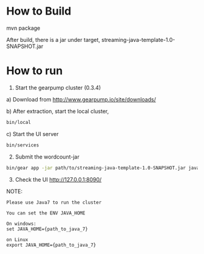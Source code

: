 How to Build
=============
mvn package

After build, there is a jar under target, streaming-java-template-1.0-SNAPSHOT.jar

How to run
============
1. Start the gearpump cluster (0.3.4)

  a) Download from http://www.gearpump.io/site/downloads/

  b) After extraction,  start the local cluster,
  ```bash
  bin/local
  ```

  c) Start the UI server
  ```bash
  bin/services
  ```

2. Submit the wordcount-jar
  ```bash
  bin/gear app -jar path/to/streaming-java-template-1.0-SNAPSHOT.jar javatemplate.WordCount
  ```
  
3. Check the UI
  http://127.0.0.1:8090/  
  

NOTE:
```
Please use Java7 to run the cluster

You can set the ENV JAVA_HOME

On windows:
set JAVA_HOME={path_to_java_7}

on Linux
export JAVA_HOME={path_to_java_7}
```
